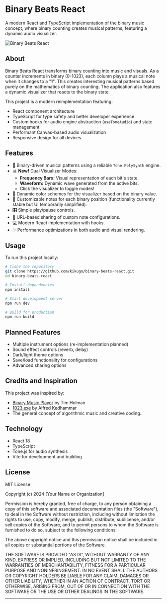 # Binary Beats React

A modern React and TypeScript implementation of the binary music concept, where binary counting creates musical patterns, featuring a dynamic audio visualizer.

![Binary Beats React](https://github.com/kikugo/binary-beats-react/raw/main/public/preview.png)  <!-- TODO: Update with a current screenshot -->

## About

Binary Beats React transforms binary counting into music and visuals. As a counter increments in binary (0-1023), each column plays a musical note when it changes to a "1". This creates interesting musical patterns based purely on the mathematics of binary counting. The application also features a dynamic visualizer that reacts to the binary state.

This project is a modern reimplementation featuring:
- React component architecture
- TypeScript for type safety and better developer experience
- Custom hooks for audio engine abstraction (`useToneAudio`) and state management
- Performant Canvas-based audio visualization
- Responsive design for all devices

## Features

- 🎵 Binary-driven musical patterns using a reliable `Tone.PolySynth` engine.
- 📊 **New!** Dual Visualizer Modes:
    - **Frequency Bars:** Visual representation of each bit's state.
    - **Waveform:** Dynamic wave generated from the active bits.
    - Click the visualizer to toggle modes!
- 🎨 Dynamic color schemes for the visualizer based on the binary value.
- 🎹 Customizable notes for each binary position (functionality currently stable but UI temporarily simplified).
- 🎛️ Simple play/pause controls.
- 🔄 URL-based sharing of custom note configurations.
- 💻 Modern React implementation with hooks.
- ✨ Performance optimizations in both audio and visual rendering.

## Usage

To run this project locally:

```bash
# Clone the repository
git clone https://github.com/kikugo/binary-beats-react.git
cd binary-beats-react

# Install dependencies
npm install

# Start development server
npm run dev

# Build for production
npm run build
```

## Planned Features

- Multiple instrument options (re-implementation planned)
- Sound effect controls (reverb, delay)
- Dark/light theme options
- Save/load functionality for configurations
- Advanced sharing options

## Credits and Inspiration

This project was inspired by:
- [Binary Music Player](https://github.com/tholman/binary-music-player) by Tim Holman
- [1023.exe](https://www.youtube.com/watch?v=CdaPhpGG6As) by Alfred Kedhammar
- The general concept of algorithmic music and creative coding.

## Technology

- React 18
- TypeScript
- Tone.js for audio synthesis
- Vite for development and building

## License

MIT License

Copyright (c) 2024 [Your Name or Organization]

Permission is hereby granted, free of charge, to any person obtaining a copy
of this software and associated documentation files (the "Software"), to deal
in the Software without restriction, including without limitation the rights
to use, copy, modify, merge, publish, distribute, sublicense, and/or sell
copies of the Software, and to permit persons to whom the Software is
furnished to do so, subject to the following conditions:

The above copyright notice and this permission notice shall be included in all
copies or substantial portions of the Software.

THE SOFTWARE IS PROVIDED "AS IS", WITHOUT WARRANTY OF ANY KIND, EXPRESS OR
IMPLIED, INCLUDING BUT NOT LIMITED TO THE WARRANTIES OF MERCHANTABILITY,
FITNESS FOR A PARTICULAR PURPOSE AND NONINFRINGEMENT. IN NO EVENT SHALL THE
AUTHORS OR COPYRIGHT HOLDERS BE LIABLE FOR ANY CLAIM, DAMAGES OR OTHER
LIABILITY, WHETHER IN AN ACTION OF CONTRACT, TORT OR OTHERWISE, ARISING FROM,
OUT OF OR IN CONNECTION WITH THE SOFTWARE OR THE USE OR OTHER DEALINGS IN THE
SOFTWARE.

---
